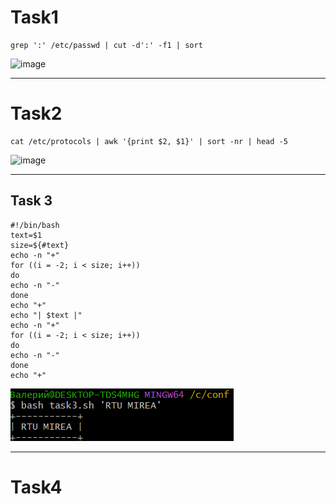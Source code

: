 # Task1
```
grep ':' /etc/passwd | cut -d':' -f1 | sort
```
![image](https://github.com/user-attachments/assets/77f2276a-e122-4db4-8f6e-41ad8e1da139)
***

# Task2
```
cat /etc/protocols | awk '{print $2, $1}' | sort -nr | head -5
```
![image](https://github.com/user-attachments/assets/2a97764c-2e40-4820-bd2a-a87e6fb6a3d4)
***

## Task 3
```
#!/bin/bash
text=$1
size=${#text}
echo -n "+"
for ((i = -2; i < size; i++))
do
echo -n "-"
done
echo "+"
echo "| $text |"
echo -n "+"
for ((i = -2; i < size; i++))
do
echo -n "-"
done
echo "+"
```
![image](https://github.com/faleeeerrra/Config_pract1/blob/main/image.png)
***

# Task4
